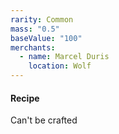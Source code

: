 ```yaml
---
rarity: Common
mass: "0.5"
baseValue: "100"
merchants:
  - name: Marcel Duris
    location: Wolf
---
```

#### Recipe
Can't be crafted
